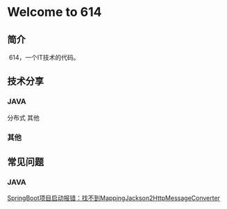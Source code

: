# Welcome to 614

## 简介
  614，一个IT技术的代码。

## 技术分享
### JAVA
分布式
其他
### 其他

## 常见问题
### JAVA 
[SpringBoot项目启动报错：找不到MappingJackson2HttpMessageConverter](https://blog.csdn.net/qq_34631677/article/details/80118937)
